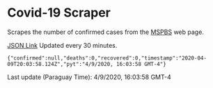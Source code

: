 # Covid-19 Scraper

Scrapes the number of confirmed cases from the [MSPBS](https://www.mspbs.gov.py/covid-19.php) web page.

[JSON Link](https://jmayalag.github.io/covid19-scrape/cases.json)
Updated every 30 minutes.
```
{"confirmed":null,"deaths":0,"recovered":0,"timestamp":"2020-04-09T20:03:58.124Z","pyt":"4/9/2020, 16:03:58 GMT-4"}
```
Last update (Paraguay Time): 4/9/2020, 16:03:58 GMT-4